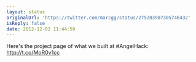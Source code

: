 ```yaml
---
layout: status
originalUrl: 'https://twitter.com/marcgg/status/275203907305746432'
isReply: false
date: 2012-12-02 11:44:59
---
```


Here's the project page of what we built at #AngelHack: http://t.co/MoR0v1cc
